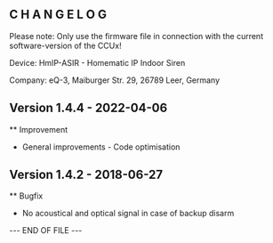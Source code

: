 ﻿C H A N G E L O G
-----------------

Please note: Only use the firmware file in connection with the current software-version
of the CCUx!

Device: HmIP-ASIR - Homematic IP Indoor Siren

Company: eQ-3, Maiburger Str. 29, 26789 Leer, Germany


Version 1.4.4 - 2022-04-06
--------------------------------------------------------------
** Improvement
   * General improvements - Code optimisation

Version 1.4.2 - 2018-06-27
--------------------------------------------------------------
** Bugfix
   * No acoustical and optical signal in case of backup disarm

--- END OF FILE ---